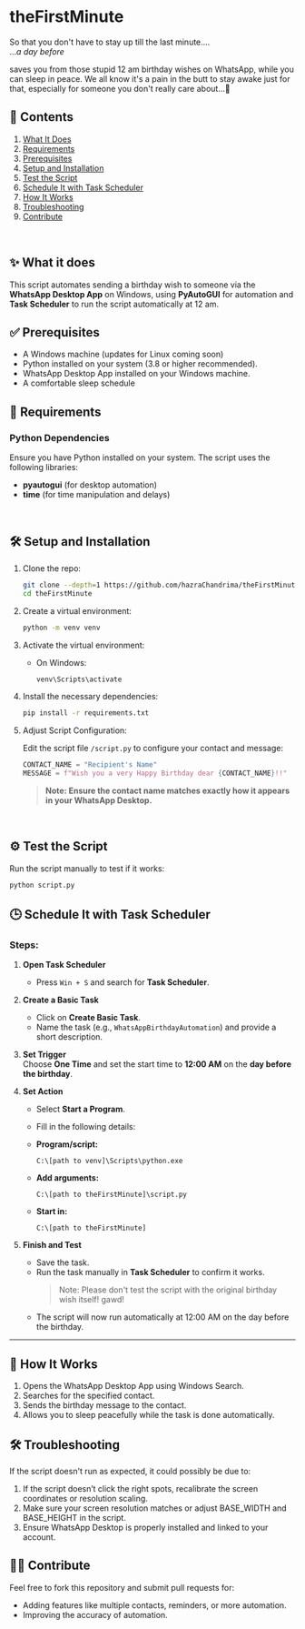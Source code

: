 # theFirstMinute

So that you don't have to stay up till the last minute....<br/>
...*a day before*

saves you from those stupid 12 am birthday wishes on WhatsApp, while you can sleep in peace.
We all know it's a pain in the butt to stay awake just for that, especially for someone you don't really care about...🥱

## 📜 Contents  

1. [What It Does](#-what-it-does)  
2. [Requirements](#-requirements)
3. [Prerequisites](#-prerequisites) 
4. [Setup and Installation](#%EF%B8%8F-setup-and-installation)
5. [Test the Script](#%EF%B8%8F-test-the-script)
6. [Schedule It with Task Scheduler](#-schedule-it-with-task-scheduler)
7. [How It Works](#-how-it-works)  
8. [Troubleshooting](#%EF%B8%8F-troubleshooting)  
9. [Contribute](#-contribute)  


<br/>

## ✨ What it does

This script automates sending a birthday wish to someone via the **WhatsApp Desktop App** on Windows, using **PyAutoGUI** for automation and **Task Scheduler** to run the script automatically at 12 am.


## ✅ Prerequisites

- A Windows machine (updates for Linux coming soon)
- Python installed on your system (3.8 or higher recommended).
- WhatsApp Desktop App installed on your Windows machine.
- A comfortable sleep schedule


## 📝 Requirements

### Python Dependencies
Ensure you have Python installed on your system. The script uses the following libraries:
- **pyautogui** (for desktop automation)
- **time** (for time manipulation and delays)

<br/>


## 🛠️ Setup and Installation

1. Clone the repo:
   ```bash
   git clone --depth=1 https://github.com/hazraChandrima/theFirstMinute.git
   cd theFirstMinute
   ```

2. Create a virtual environment:
   ```bash
   python -m venv venv
   ```

3. Activate the virtual environment:
   - On Windows:
     ```bash
     venv\Scripts\activate
     ```

4. Install the necessary dependencies:
   ```bash
   pip install -r requirements.txt
   ```
   
5. Adjust Script Configuration:

   Edit the script file `/script.py` to configure your contact and message:
   ```python
   CONTACT_NAME = "Recipient's Name"
   MESSAGE = f"Wish you a very Happy Birthday dear {CONTACT_NAME}!!"
   ```
   > **Note: Ensure the contact name matches exactly how it appears in your WhatsApp Desktop.**

<br/>

## ⚙️ Test the Script

Run the script manually to test if it works:
   
   ```bash
   python script.py
   ```


## 🕒 Schedule It with Task Scheduler

### Steps:

1. **Open Task Scheduler**  
   - Press `Win + S` and search for **Task Scheduler**.


2. **Create a Basic Task**  
   - Click on **Create Basic Task**.  
   - Name the task (e.g., `WhatsAppBirthdayAutomation`) and provide a short description.
   

3. **Set Trigger**  
   Choose **One Time** and set the start time to **12:00 AM** on the **day before the birthday**.


4. **Set Action**  
   - Select **Start a Program**.  
   - Fill in the following details:  

   - **Program/script:**  
     ```  
     C:\[path to venv]\Scripts\python.exe  
     ```  

   - **Add arguments:**  
     ```  
     C:\[path to theFirstMinute]\script.py  
     ```  

   - **Start in:**  
     ```  
     C:\[path to theFirstMinute]
     ```  


5. **Finish and Test**  
   - Save the task.  
   - Run the task manually in **Task Scheduler** to confirm it works. 
      > Note: Please don't test the script with the original birthday wish itself! gawd! 
   - The script will now run automatically at 12:00 AM on the day before the birthday.


---

## 🚀 How It Works

1. Opens the WhatsApp Desktop App using Windows Search.
2. Searches for the specified contact.
3. Sends the birthday message to the contact.
4. Allows you to sleep peacefully while the task is done automatically.


## 🛠️ Troubleshooting

If the script doesn't run as expected, it could possibly be due to:

1. If the script doesn’t click the right spots, recalibrate the screen coordinates or resolution scaling.
2. Make sure your screen resolution matches or adjust BASE_WIDTH and BASE_HEIGHT in the script.
3. Ensure WhatsApp Desktop is properly installed and linked to your account.


## 🧑‍💻 Contribute
Feel free to fork this repository and submit pull requests for:

- Adding features like multiple contacts, reminders, or more automation.
- Improving the accuracy of automation.
